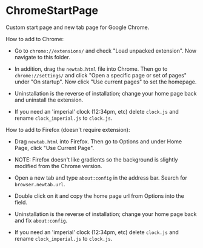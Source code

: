 ChromeStartPage
===============

Custom start page and new tab page for Google Chrome.

How to add to Chrome:
* Go to `chrome://extensions/` and check "Load unpacked extension". Now navigate to this folder.

* In addition, drag the `newtab.html` file into Chrome. Then go to `chrome://settings/` and click "Open a specific 
page or set of pages" under "On startup". Now click "Use current pages" to set the homepage.

* Uninstallation is the reverse of installation; change your home page back and uninstall the extension.

* If you need an 'imperial' clock (12:34pm, etc) delete `clock.js` and rename `clock_imperial.js` to `clock.js`.


How to add to Firefox (doesn't require extension):
* Drag `newtab.html` into Firefox. Then go to Options and under Home Page, click "Use Current Page".
* NOTE: Firefox doesn't like gradients so the background is slightly modified from the Chrome version.

* Open a new tab and type `about:config` in the address bar. Search for `browser.newtab.url`.

* Double click on it and copy the home page url from Options into the field. 

* Uninstallation is the reverse of installation; change your home page back and fix `about:config`.

* If you need an 'imperial' clock (12:34pm, etc) delete `clock.js` and rename `clock_imperial.js` to `clock.js`.
